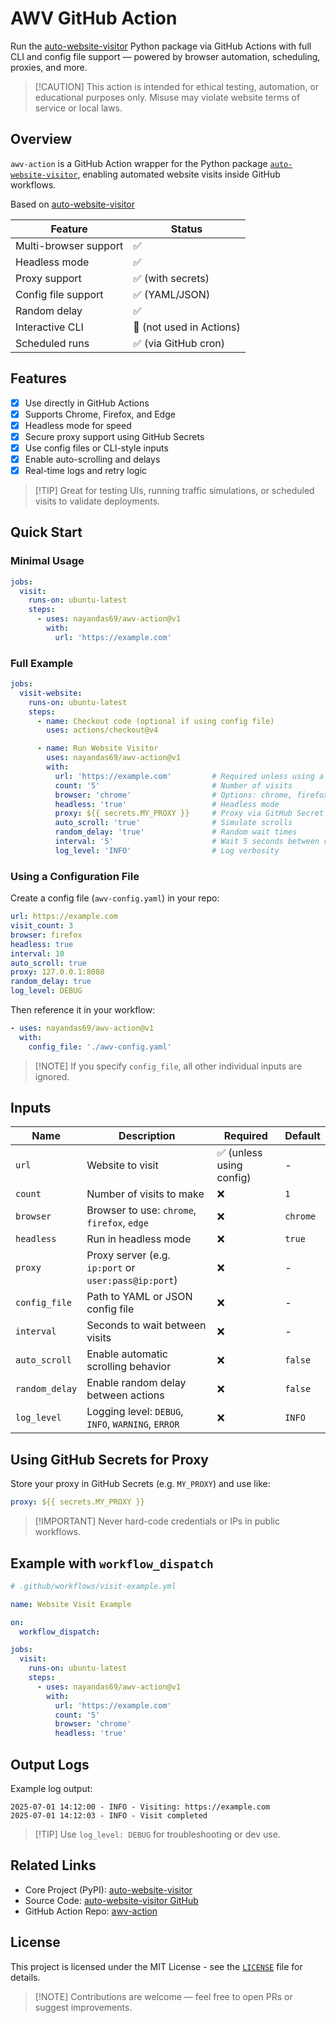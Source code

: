 # AWV GitHub Action

Run the [auto-website-visitor](https://pypi.org/project/auto-website-visitor) Python package via GitHub Actions with full CLI and config file support — powered by browser automation, scheduling, proxies, and more.

> \[!CAUTION]
> This action is intended for ethical testing, automation, or educational purposes only. Misuse may violate website terms of service or local laws.


## Overview

`awv-action` is a GitHub Action wrapper for the Python package [`auto-website-visitor`](https://pypi.org/project/auto-website-visitor), enabling automated website visits inside GitHub workflows.

Based on [auto-website-visitor](https://github.com/nayandas69/auto-website-visitor)

| Feature              | Status      |
|----------------------|-------------|
| Multi-browser support | ✅          |
| Headless mode         | ✅          |
| Proxy support         | ✅ (with secrets) |
| Config file support   | ✅ (YAML/JSON)    |
| Random delay          | ✅          |
| Interactive CLI       | 🚫 (not used in Actions) |
| Scheduled runs        | ✅ (via GitHub cron) |


## Features

- [x] Use directly in GitHub Actions
- [x] Supports Chrome, Firefox, and Edge
- [x] Headless mode for speed
- [x] Secure proxy support using GitHub Secrets
- [x] Use config files or CLI-style inputs
- [x] Enable auto-scrolling and delays
- [x] Real-time logs and retry logic

> \[!TIP]
> Great for testing UIs, running traffic simulations, or scheduled visits to validate deployments.


## Quick Start

### Minimal Usage

```yaml
jobs:
  visit:
    runs-on: ubuntu-latest
    steps:
      - uses: nayandas69/awv-action@v1
        with:
          url: 'https://example.com'
```


### Full Example

```yaml
jobs:
  visit-website:
    runs-on: ubuntu-latest
    steps:
      - name: Checkout code (optional if using config file)
        uses: actions/checkout@v4

      - name: Run Website Visitor
        uses: nayandas69/awv-action@v1
        with:
          url: 'https://example.com'         # Required unless using a config file
          count: '5'                         # Number of visits
          browser: 'chrome'                  # Options: chrome, firefox, edge
          headless: 'true'                   # Headless mode
          proxy: ${{ secrets.MY_PROXY }}     # Proxy via GitHub Secret
          auto_scroll: 'true'                # Simulate scrolls
          random_delay: 'true'               # Random wait times
          interval: '5'                      # Wait 5 seconds between visits
          log_level: 'INFO'                  # Log verbosity
```


### Using a Configuration File

Create a config file (`awv-config.yaml`) in your repo:

```yaml
url: https://example.com
visit_count: 3
browser: firefox
headless: true
interval: 10
auto_scroll: true
proxy: 127.0.0.1:8080
random_delay: true
log_level: DEBUG
```

Then reference it in your workflow:

```yaml
- uses: nayandas69/awv-action@v1
  with:
    config_file: './awv-config.yaml'
```

> \[!NOTE]
> If you specify `config_file`, all other individual inputs are ignored.


## Inputs

| Name           | Description                                          | Required                | Default  |
| -------------- | ---------------------------------------------------- | ----------------------- | -------- |
| `url`          | Website to visit                                     | ✅ (unless using config) | -        |
| `count`        | Number of visits to make                             | ❌                       | `1`      |
| `browser`      | Browser to use: `chrome`, `firefox`, `edge`          | ❌                       | `chrome` |
| `headless`     | Run in headless mode                                 | ❌                       | `true`   |
| `proxy`        | Proxy server (e.g. `ip:port` or `user:pass@ip:port`) | ❌                       | -        |
| `config_file`  | Path to YAML or JSON config file                     | ❌                       | -        |
| `interval`     | Seconds to wait between visits                       | ❌                       | -        |
| `auto_scroll`  | Enable automatic scrolling behavior                  | ❌                       | `false`  |
| `random_delay` | Enable random delay between actions                  | ❌                       | `false`  |
| `log_level`    | Logging level: `DEBUG`, `INFO`, `WARNING`, `ERROR`   | ❌                       | `INFO`   |


## Using GitHub Secrets for Proxy

Store your proxy in GitHub Secrets (e.g. `MY_PROXY`) and use like:

```yaml
proxy: ${{ secrets.MY_PROXY }}
```

> \[!IMPORTANT]
> Never hard-code credentials or IPs in public workflows.


## Example with `workflow_dispatch`

```yaml
# .github/workflows/visit-example.yml

name: Website Visit Example

on:
  workflow_dispatch:

jobs:
  visit:
    runs-on: ubuntu-latest
    steps:
      - uses: nayandas69/awv-action@v1
        with:
          url: 'https://example.com'
          count: '5'
          browser: 'chrome'
          headless: 'true'
```


## Output Logs

Example log output:

```
2025-07-01 14:12:00 - INFO - Visiting: https://example.com
2025-07-01 14:12:03 - INFO - Visit completed
```

> \[!TIP]
> Use `log_level: DEBUG` for troubleshooting or dev use.


## Related Links

* Core Project (PyPI): [auto-website-visitor](https://pypi.org/project/auto-website-visitor)
* Source Code: [auto-website-visitor GitHub](https://github.com/nayandas69/auto-website-visitor)
* GitHub Action Repo: [awv-action](https://github.com/nayandas69/awv-action)


## License

This project is licensed under the MIT License - see the [`LICENSE`](./LICENSE) file for details.

> \[!NOTE]
> Contributions are welcome — feel free to open PRs or suggest improvements.
